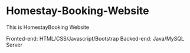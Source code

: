 # Homestay-Booking-Website

This is HomestayBooking Website

Fronted-end: HTML/CSS/Javascript/Bootstrap
Backed-end: Java/MySQL Server
